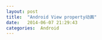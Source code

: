 ```yaml
---
layout: post
title:  "Android View property动画"
date:   2014-06-07 21:29:43
categories:  Android
---
```



